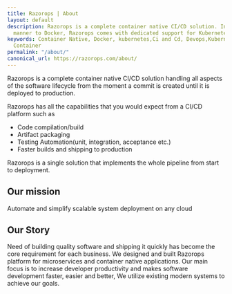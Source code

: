```yaml
---
title: Razorops | About
layout: default
description: Razorops is a complete container native CI/CD solution. In a similar
  manner to Docker, Razorops comes with dedicated support for Kubernetes deployments.
keywords: Container Native, Docker, kubernetes,Ci and Cd, Devops,Kubernetes,Docker
  Container
permalink: "/about/"
canonical_url: https://razorops.com/about/
---
```


Razorops is a complete container native CI/CD solution handling all aspects of the software lifecycle from the moment a commit is created until it is deployed to production.

Razorops has all the capabilities that you would expect from a CI/CD platform such as

* Code compilation/build
* Artifact packaging
* Testing Automation(unit, integration, acceptance etc.)
* Faster builds and shipping to production

Razorops is a single solution that implements the whole pipeline from start to deployment.


<!-- <div class="col-sm-4">
	<h3>Docker Support</h3>
	<p>Razorops has embraced Docker support right from its inception. All Razorops capabilities revolve around Docker images. Razorops is especially powerful when it comes to creating Docker images (Docker as a service), annotating them and storing them for later usage.</p>
</div>

<div class="col-sm-4">
	<h3>Kubernetes support</h3>
	<p>In a similar manner to Docker, Razorops comes with dedicated support for Kubernetes deployments. Razorops offers an explicit Kubernetes deployment step that can be used in a pipeline to deploy a docker image to any Kubernetes cluster regardless of its underlying implementation (Google, Aws, Azure etc).</p>
</div>


<div class="col-sm-4">
	<h3>Helm support</h3>
	<p>Helm is a package manager for Kubernetes and is quickly becoming the preferred way to deploy K8s applications. It can group associated application services in packages (called Charts) and can also version and rollback application deployments, making releases much less painful.</p>
</div>
<br>
<br>
<div class="clearfix"></div>


#### Razorops Pros

* Has excellent CI support (branching/merging, unit tests, pull requests etc)
* Fastest and easiest way to work with Docker
* has an integrated Docker registry
* Native Kubernetes Integration
* has an integrated Helm repository
* has full support for performing Helm releases and rolling them back
* Has fast builds, great support with awesome UI
* has built-in support for building Docker images (docker as a service)
* Easy setup & quick on boarding
* Robust feature-preview/qa environments on-demand
* Freestyle build steps to support custom CI/CD scripting
* Email and Slack Integration -->


## Our mission

Automate and simplify scalable system deployment on any cloud



## Our Story

Need of building quality software and shipping it quickly has become the core requirement for each business.  We designed and built Razorops platform for microservices and container native applications. Our main focus is to increase developer productivity and makes software development faster, easier and better, We utilize existing modern systems to achieve our goals.